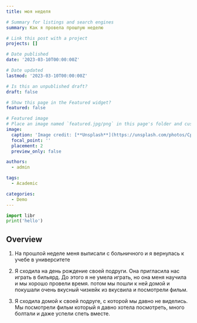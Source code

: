 ```yaml
---
title: моя неделя

# Summary for listings and search engines
summary: Как я провела прошлую неделю

# Link this post with a project
projects: []

# Date published
date: '2023-03-10T00:00:00Z'

# Date updated
lastmod: '2023-03-10T00:00:00Z'

# Is this an unpublished draft?
draft: false

# Show this page in the Featured widget?
featured: false

# Featured image
# Place an image named `featured.jpg/png` in this page's folder and customize its options here.
image:
  caption: 'Image credit: [**Unsplash**](https://unsplash.com/photos/CpkOjOcXdUY)'
  focal_point: ''
  placement: 2
  preview_only: false

authors:
  - admin

tags:
  - Academic

categories:
  - Demo
---
```


```python
import libr
print('hello')
```

## Overview

1. На прошлой неделе меня выписали с больничного и я вернулась к учебе в университете

2. Я сходила на день рождение своей подруги. Она пригласила нас играть в бильярд. До этого я не умела играть, но она меня научила и мы хорошо провели время. потом мы пошли к ней домой и покушали очень вкусный чизкейк из вкусвила и посмотрели фильм.

3. Я сходила домой к своей подруге, с которой мы давно не виделись. Мы посмотрели фильм который я давно хотела посмотреть, много болтали и даже успели спеть вместе. 

